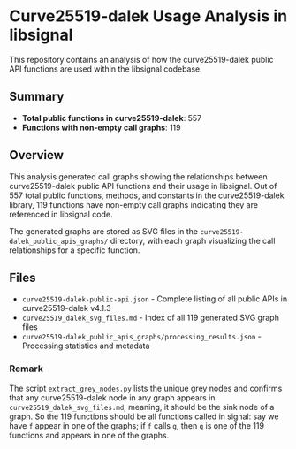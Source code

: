 # Curve25519-dalek Usage Analysis in libsignal

This repository contains an analysis of how the curve25519-dalek public API functions are used within the libsignal codebase.

## Summary

- **Total public functions in curve25519-dalek**: 557
- **Functions with non-empty call graphs**: 119

## Overview

This analysis generated call graphs showing the relationships between curve25519-dalek public API functions and their usage in libsignal. Out of 557 total public functions, methods, and constants in the curve25519-dalek library, 119 functions have non-empty call graphs indicating they are referenced in libsignal code. 

The generated graphs are stored as SVG files in the `curve25519-dalek_public_apis_graphs/` directory, with each graph visualizing the call relationships for a specific function.

## Files

- `curve25519-dalek-public-api.json` - Complete listing of all public APIs in curve25519-dalek v4.1.3
- `curve25519_dalek_svg_files.md` - Index of all 119 generated SVG graph files
- `curve25519-dalek_public_apis_graphs/processing_results.json` - Processing statistics and metadata

### Remark

The script `extract_grey_nodes.py` lists the unique grey nodes and confirms that any curve25519-dalek node in any graph appears in `curve25519_dalek_svg_files.md`, meaning, it should be the sink node of a graph. So the 119 functions should be all functions called in signal: say we have `f` appear in one of the graphs; if `f` calls `g`, then `g` is one of the 119 functions and appears in one of the graphs.
